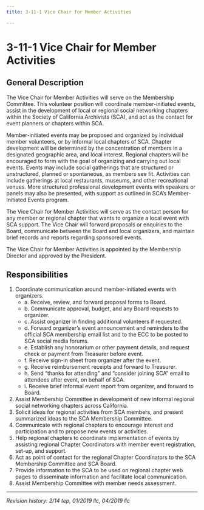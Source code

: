 ```yaml
---
title: 3-11-1 Vice Chair for Member Activities

---
```


# 3-11-1 Vice Chair for Member Activities

## General Description

The Vice Chair for Member Activities will serve on the Membership Committee. This volunteer position will coordinate member-initiated events, assist in the development of local or regional social networking chapters within the Society of California Archivists (SCA), and act as the contact for event planners or chapters within SCA.

Member-initiated events may be proposed and organized by individual member volunteers, or by informal local chapters of SCA. Chapter development will be determined by the concentration of members in a designated geographic area, and local interest. Regional chapters will be encouraged to form with the goal of organizing and carrying out local events. Events may include social gatherings that are structured or unstructured, planned or spontaneous, as members see fit. Activities can include gatherings at local restaurants, museums, and other recreational venues. More structured professional development events with speakers or panels may also be presented, with support as outlined in SCA’s Member-Initiated Events program.

The Vice Chair for Member Activities will serve as the contact person for any member or regional chapter that wants to organize a local event with SCA support. The Vice Chair will forward proposals or enquiries to the Board, communicate between the Board and local organizers, and maintain brief records and reports regarding sponsored events.

The Vice Chair for Member Activities is appointed by the Membership Director and approved by the President.

## Responsibilities

1. Coordinate communication around member-initiated events with organizers.
   - a. Receive, review, and forward proposal forms to Board.
   - b. Communicate approval, budget, and any Board requests to organizer.
   - c. Assist organizer in finding additional volunteers if requested.
   - d. Forward organizer’s event announcement and reminders to the official SCA membership email list and to the ECC to be posted to SCA social media forums.
   - e. Establish any honorarium or other payment details, and request check or payment from Treasurer before event.
   - f. Receive sign-in sheet from organizer after the event.
   - g. Receive reimbursement receipts and forward to Treasurer.
   - h. Send “thanks for attending” and “consider joining SCA” email to attendees after event, on behalf of SCA.
   - i. Receive brief informal event report from organizer, and forward to Board.
2. Assist Membership Committee in development of new informal regional social networking chapters across California.
3. Solicit ideas for regional activities from SCA members, and present summarized ideas to the SCA Membership Committee.
4. Communicate with regional chapters to encourage interest and participation and to propose new events or activities.
5. Help regional chapters to coordinate implementation of events by assisting regional Chapter Coordinators with member event registration, set-up, and support.
6. Act as point of contact for the regional Chapter Coordinators to the SCA Membership Committee and SCA Board.
7. Provide information to the SCA to be used on regional chapter web pages to disseminate information and facilitate local communication.
8. Assist Membership Committee with member needs assessment.

***

_Revision history: 2/14 tep, 01/2019 llc, 04/2019 llc_
